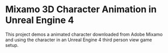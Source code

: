 # Mixamo 3D Character Animation in Unreal Engine 4

This project demos a animated character downloaded from Adobe Mixamo and using the character in an Unreal Engine 4 third person view game setup.
